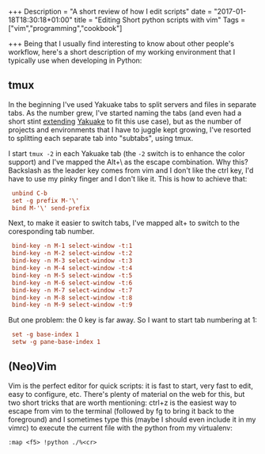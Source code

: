 +++
Description = "A short review of how I edit scripts"
date = "2017-01-18T18:30:18+01:00"
title = "Editing Short python scripts with vim"
Tags = ["vim","programming","cookbook"]

+++
Being that I usually find interesting to know about other people's workflow,
here's a short description of my working environment that I typically use when
developing in Python:

## tmux

In the beginning I've used Yakuake tabs to split servers and files in separate
tabs. As the number grew, I've started naming the tabs (and even had a short
stint [extending](https://github.com/tiberiuichim/customkuake)
[Yakuake](https://github.com/tiberiuichim/atomic-hidpi) to fit this use case),
but as the number of projects and environments that I have to juggle kept
growing, I've resorted to splitting each separate tab into "subtabs", using
tmux.

I start `tmux -2` in each Yakuake tab (the `-2` switch is to enhance the color
support) and I've mapped the Alt+\ as the escape combination.
Why this? Backslash as the leader key comes from vim and I don't like the ctrl
key, I'd have to use my pinky finger and I don't like it. This is how to
achieve that:

```ini
 unbind C-b
 set -g prefix M-'\'
 bind M-'\' send-prefix
```

Next, to make it easier to switch tabs, I've mapped alt+<number> to switch to
the coresponding tab number.

```ini
 bind-key -n M-1 select-window -t:1
 bind-key -n M-2 select-window -t:2
 bind-key -n M-3 select-window -t:3
 bind-key -n M-4 select-window -t:4
 bind-key -n M-5 select-window -t:5
 bind-key -n M-6 select-window -t:6
 bind-key -n M-7 select-window -t:7
 bind-key -n M-8 select-window -t:8
 bind-key -n M-9 select-window -t:9
```

But one problem: the 0 key is far away. So I want to start tab numbering at 1:

```ini
 set -g base-index 1
 setw -g pane-base-index 1
```

## (Neo)Vim

Vim is the perfect editor for quick scripts: it is fast to start, very fast to
edit, easy to configure, etc. There's plenty of material on the web for this,
but two short tricks that are worth mentioning: ctrl+z is the easiest way to
escape from vim to the terminal (followed by fg to bring it back to the foreground)
and I sometimes type this (maybe I should even include it in my vimrc) to
execute the current file with the python from my virtualenv:

```viml
:map <f5> !python ./%<cr>
```
